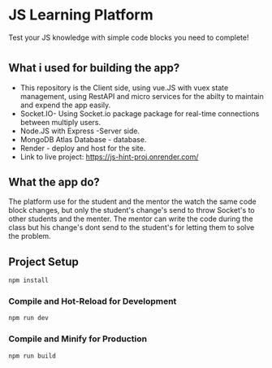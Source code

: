 # JS Learning Platform

Test your JS knowledge with simple code blocks you need to complete!

#

## What i used for building the app?

- This repository is the Client side, using vue.JS with vuex state management, using RestAPI and micro services for the abilty to maintain and expend the app easily. 
- Socket.IO- Using Socket.io package package for real-time connections between multiply users.
- Node.JS with Express -Server side.
- MongoDB Atlas Database - database.
- Render - deploy and host for the site. 
- Link to live project:  https://js-hint-proj.onrender.com/


## What the app do?

The platform use for the student and the mentor the watch the same code block changes,
but only the student's change's send to throw Socket's to other students and the menter. 
The mentor can write the code during the class but his change's dont send to the student's for letting them to solve the problem. 

## Project Setup

```sh
npm install
```

### Compile and Hot-Reload for Development

```sh
npm run dev
```

### Compile and Minify for Production

```sh
npm run build
```
